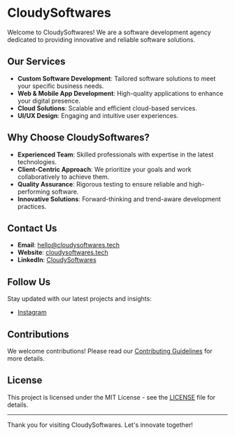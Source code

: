 # CloudySoftwares

Welcome to CloudySoftwares! We are a software development agency dedicated to providing innovative and reliable software solutions.

## Our Services

- **Custom Software Development**: Tailored software solutions to meet your specific business needs.
- **Web & Mobile App Development**: High-quality applications to enhance your digital presence.
- **Cloud Solutions**: Scalable and efficient cloud-based services.
- **UI/UX Design**: Engaging and intuitive user experiences.

## Why Choose CloudySoftwares?

- **Experienced Team**: Skilled professionals with expertise in the latest technologies.
- **Client-Centric Approach**: We prioritize your goals and work collaboratively to achieve them.
- **Quality Assurance**: Rigorous testing to ensure reliable and high-performing software.
- **Innovative Solutions**: Forward-thinking and trend-aware development practices.

## Contact Us

- **Email**: <a href="mailto:hello@cloudysoftwares.tech" target="_blank">hello@cloudysoftwares.tech</a>
- **Website**: <a href="https://www.cloudysoftwares.tech" target="_blank">cloudysoftwares.tech</a>
- **LinkedIn**: <a href="https://www.linkedin.com/company/cloudysoftware" target="_blank">CloudySoftwares</a>

## Follow Us

Stay updated with our latest projects and insights:

- <a href="https://www.instagram.com/cloudysoftwares" target="_blank">Instagram</a>

## Contributions

We welcome contributions! Please read our [Contributing Guidelines](CONTRIBUTING.md) for more details.

## License

This project is licensed under the MIT License - see the [LICENSE](LICENSE) file for details.

---

Thank you for visiting CloudySoftwares. Let's innovate together!
